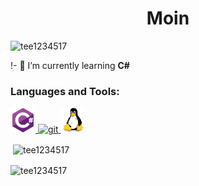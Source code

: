 <h1 align="center">Moin</h1>

<p align="left"> <img src="https://komarev.com/ghpvc/?username=tee1234517&label=Profile%20views&color=0e75b6&style=flat" alt="tee1234517" /> </p>

!- 🌱 I’m currently learning **C#**

<h3 align="left">Languages and Tools:</h3>
<p align="left"> <a href="https://www.w3schools.com/cs/" target="_blank" rel="noreferrer"> <img src="https://raw.githubusercontent.com/devicons/devicon/master/icons/csharp/csharp-original.svg" alt="csharp" width="40" height="40"/> </a> <a href="https://git-scm.com/" target="_blank" rel="noreferrer"> <img src="https://www.vectorlogo.zone/logos/git-scm/git-scm-icon.svg" alt="git" width="40" height="40"/> </a> <a href="https://www.linux.org/" target="_blank" rel="noreferrer"> <img src="https://raw.githubusercontent.com/devicons/devicon/master/icons/linux/linux-original.svg" alt="linux" width="40" height="40"/> </a> </p>


<p>&nbsp;<img align="center" src="https://github-readme-stats.vercel.app/api?username=tee1234517&show_icons=true&locale=en" alt="tee1234517" /></p>

<p><img align="center" src="https://github-readme-streak-stats.herokuapp.com/?user=tee1234517&" alt="tee1234517" /></p>
